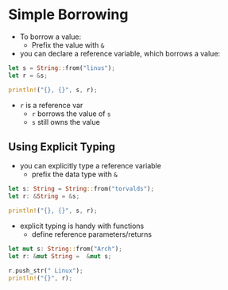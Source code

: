 # Simple Borrowing
- To borrow a value:
	- Prefix the value with `&`
- you can declare a reference variable, which borrows a value:
```rust
let s = String::from("linus");
let r = &s;

println!("{}, {}", s, r);
```
- `r` is a reference var
	- `r` borrows the value of `s`
	- `s` still owns the value
## Using Explicit Typing
- you can explicitly type a reference variable
	- prefix the data type with `&`
```rust
let s: String = String::from("torvalds");
let r: &String = &s;

println!("{}, {}", s, r);
```

- explicit typing is handy with functions
	- define reference parameters/returns
```rust
let mut s: String::from("Arch");
let r: &mut String =  &mut s;

r.push_str(" Linux");
println!("{}", r);
```
